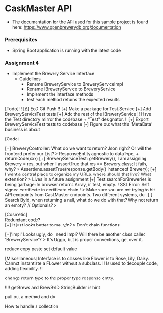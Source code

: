 # CaskMaster API
* The documentation for the API used for this sample project is found here:  https://www.openbrewerydb.org/documentation

### Prerequisites

* Spring Boot application is running with the latest code

### Assignment 4
* Implement the Brewery Service Interface
    * Guidelines
        * Rename BreweryService to BreweryServiceImpl
        * Rename IBreweryService to BreweryService
        * Implement the interface methods
        * test each method returns the expected results
      



[Todo]
!! [Δ] EoD Git Push !!
[+] Make a package for Test.Service
    [+] Add BreweryServiceTest tests
    [+] Add the rest of the IBreweryService
!! Have the Test directory mirror the codebase + "Test" designator. !!
[+] Export BreweryServiceTest tests to codebase
[-] Figure out what this 'MetaData' business is about


[Code]

[+] BreweryController: What do we want to return? Json right? Or will the frontend prefer our List<Brewery>?
    > ResponseEntity agnostic to dataType, +  returnCode(xxx)
[+] BreweryServiceTest: getBrewery(), I am assigning Brewery = res, but when I assertTrue that res == Brewery.class; It fails, why?
    > Assertions.assertTrue(response.getBody() instanceof Brewery);
[+] I want a central place to organize my URLs, where should that live? What extension?
    > Lives in a future assignment
[+] Test.searchForBreweries is being garbage: In browser returns Array, in test, empty.
! SSL Error: Self signed certificate in certificate chain !
    > Make sure you are not trying to hit API endpoints from CaskMaster endpoints. Two different systems, dur.
[ ] Search ById, when returning a null, what do we do with that? Why not return an empty?
    // Optionals?
    >

[Cosmetic]           
Redundant code?       
[+] It just looks better to me. y/n?
    > Don't chain functions

[+]'impl' Looks ugly, do I need Impl?
Will there be another class called 'BreweryService'?
    > It's Uggo, but is proper conventions, get over it.


reduce copy paste
set default value



[Miscellaneous]
Interface is to classes like Flower is to Rose, Lily, Daisy. 
Cannot instantiate a FLower without a subclass.
!! Is used to decouple code, adding flexibility. !!

change return type to the proper type response entity.




!!!!
getBrews and BrewByID
StringBuilder is hint


pull out a method and do

How to handle a collection
